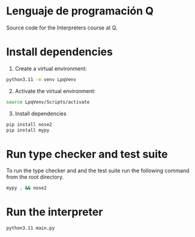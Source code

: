 
# Lenguaje de programación Q

Source code for the Interpreters course at Q.

# Install dependencies

1. Create a virtual environment:
```bash
python3.11 -m venv LpqVenv
```

2. Activate the virtual environment:
```bash
source LpqVenv/Scripts/activate
```

3. Install dependencies
```bash
pip install nose2
pip install mypy
```

# Run type checker and test suite

To run the type checker and and the test suite run the following command from
the root directory.

```bash
mypy . && nose2
```

# Run the interpreter
```bash
python3.11 main.py
```
